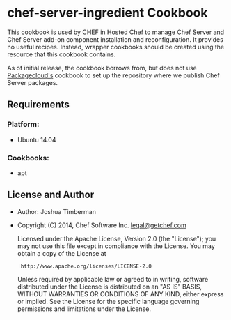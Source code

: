 # chef-server-ingredient Cookbook

This cookbook is used by CHEF in Hosted Chef to manage Chef Server and Chef Server add-on component installation and reconfiguration. It provides no useful recipes. Instead, wrapper cookbooks should be created using the resource that this cookbook contains.

As of initial release, the cookbook borrows from, but does not use [Packagecloud's](http://packagecloud.io) cookbook to set up the repository where we publish Chef Server packages.

## Requirements

### Platform:

- Ubuntu 14.04

### Cookbooks:

- apt

## License and Author

- Author: Joshua Timberman
- Copyright (C) 2014, Chef Software Inc. <legal@getchef.com>

    Licensed under the Apache License, Version 2.0 (the "License");
    you may not use this file except in compliance with the License.
    You may obtain a copy of the License at

       http://www.apache.org/licenses/LICENSE-2.0

    Unless required by applicable law or agreed to in writing, software
    distributed under the License is distributed on an "AS IS" BASIS,
    WITHOUT WARRANTIES OR CONDITIONS OF ANY KIND, either express or implied.
    See the License for the specific language governing permissions and
    limitations under the License.
